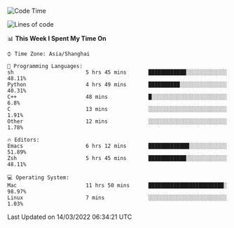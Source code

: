 <!--START_SECTION:waka-->
![Code Time](http://img.shields.io/badge/Code%20Time-648%20hrs%2047%20mins-blue)

![Lines of code](https://img.shields.io/badge/From%20Hello%20World%20I%27ve%20Written-22%20Thousand%20lines%20of%20code-blue)

📊 **This Week I Spent My Time On** 

```text
⌚︎ Time Zone: Asia/Shanghai

💬 Programming Languages: 
sh                       5 hrs 45 mins       ████████████░░░░░░░░░░░░░   48.11% 
Python                   4 hrs 49 mins       ██████████░░░░░░░░░░░░░░░   40.31% 
C++                      48 mins             █░░░░░░░░░░░░░░░░░░░░░░░░   6.8% 
C                        13 mins             ░░░░░░░░░░░░░░░░░░░░░░░░░   1.91% 
Other                    12 mins             ░░░░░░░░░░░░░░░░░░░░░░░░░   1.78%

🔥 Editors: 
Emacs                    6 hrs 12 mins       █████████████░░░░░░░░░░░░   51.89% 
Zsh                      5 hrs 45 mins       ████████████░░░░░░░░░░░░░   48.11%

💻 Operating System: 
Mac                      11 hrs 50 mins      ████████████████████████░   98.97% 
Linux                    7 mins              ░░░░░░░░░░░░░░░░░░░░░░░░░   1.03%

```


 Last Updated on 14/03/2022 06:34:21 UTC
<!--END_SECTION:waka-->
